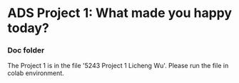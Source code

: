 # ADS Project 1: What made you happy today?
### Doc folder

The Project 1 is in the file '5243 Project 1 Licheng Wu'. Please run the file in colab environment.

